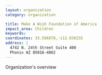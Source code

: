 ```yaml
---
layout: organization
category: organization

title: Make A Wish Foundation of America
impact_area: Children
keywords: 
coordinates: 33.506878,-112.030235
address: |
  4742 N. 24th Street Suite 400
  Phonix AZ 85016-4862
---
```

Organization's overview
